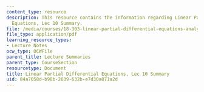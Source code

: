 ```yaml
---
content_type: resource
description: This resource contains the information regarding Linear Partial Differential
  Equations, Lec 10 Summary.
file: /media/courses/18-303-linear-partial-differential-equations-analysis-and-numerics-fall-2014/84a7058db98b2639632be7d30a871a2d_MIT18_303F14_Lecture10.pdf
file_type: application/pdf
learning_resource_types:
- Lecture Notes
ocw_type: OCWFile
parent_title: Lecture Summaries
parent_type: CourseSection
resourcetype: Document
title: Linear Partial Differential Equations, Lec 10 Summary
uid: 84a7058d-b98b-2639-632b-e7d30a871a2d
---
```

